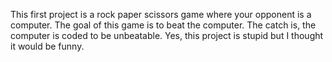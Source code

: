 This first project is a rock paper scissors game where your opponent is a computer. The goal of this game is to beat the computer.
The catch is, the computer is coded to be unbeatable. Yes, this project is stupid but I thought it would be funny. 

